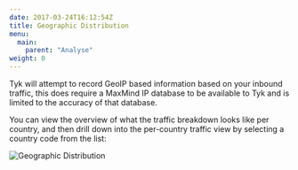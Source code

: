 ```yaml
---
date: 2017-03-24T16:12:54Z
title: Geographic Distribution
menu:
  main:
    parent: "Analyse"
weight: 0 
---
```


Tyk will attempt to record GeoIP based information based on your inbound traffic, this does require a MaxMind IP database to be available to Tyk and is limited to the accuracy of that database.

You can view the overview of what the traffic breakdown looks like per country, and then drill down into the per-country traffic view by selecting a country code from the list:

![Geographic Distribution][1]

[1]: /img/dashboard/system-management/geographicDistribution.png

